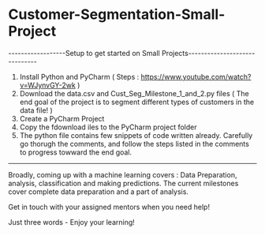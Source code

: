 # Customer-Segmentation-Small-Project

------------------Setup to get started on Small Projects------------------------------
1) Install Python and PyCharm ( Steps : https://www.youtube.com/watch?v=WJynvGY-2wk )
2) Download the data.csv and Cust_Seg_Milestone_1_and_2.py files ( The end goal of the project is to segment different types of customers in the data file! )
3) Create a PyCharm Project
4) Copy the fdownload iles to the PyCharm project folder
5) The python file contains few snippets of code written already. Carefully go thorugh the comments, and follow the steps listed in the comments to progress towward the end goal.
---------------------------------------------------------------------------------------

Broadly, coming up with a machine learning covers : Data Preparation, analysis, classification and making predictions. 
The current milestones cover complete data preparation and a part of analysis.

Get in touch with your assigned mentors when you need help!

Just three words - Enjoy your learning!
